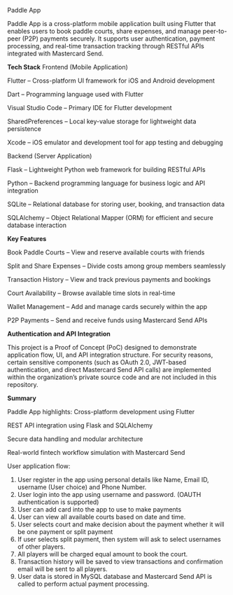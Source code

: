 Paddle App

Paddle App is a cross-platform mobile application built using Flutter that enables users to book paddle courts, share expenses, and manage peer-to-peer (P2P) payments securely.
It supports user authentication, payment processing, and real-time transaction tracking through RESTful APIs integrated with Mastercard Send.

**Tech Stack**
Frontend (Mobile Application)

Flutter – Cross-platform UI framework for iOS and Android development

Dart – Programming language used with Flutter

Visual Studio Code – Primary IDE for Flutter development

SharedPreferences – Local key-value storage for lightweight data persistence

Xcode – iOS emulator and development tool for app testing and debugging

Backend (Server Application)

Flask – Lightweight Python web framework for building RESTful APIs

Python – Backend programming language for business logic and API integration

SQLite – Relational database for storing user, booking, and transaction data

SQLAlchemy – Object Relational Mapper (ORM) for efficient and secure database interaction

**Key Features**

Book Paddle Courts – View and reserve available courts with friends

Split and Share Expenses – Divide costs among group members seamlessly

Transaction History – View and track previous payments and bookings

Court Availability – Browse available time slots in real-time

Wallet Management – Add and manage cards securely within the app

P2P Payments – Send and receive funds using Mastercard Send APIs

**Authentication and API Integration**

This project is a Proof of Concept (PoC) designed to demonstrate application flow, UI, and API integration structure.
For security reasons, certain sensitive components (such as OAuth 2.0, JWT-based authentication, and direct Mastercard Send API calls) are implemented within the organization’s private source code and are not included in this repository.

**Summary**

Paddle App highlights:
Cross-platform development using Flutter

REST API integration using Flask and SQLAlchemy

Secure data handling and modular architecture

Real-world fintech workflow simulation with Mastercard Send

User application flow:
1. User register in the app using personal details like Name, Email ID, username (User choice) and Phone Number.
2. User login into the app using username and password. (OAUTH authentication is supported)
3. User can add card into the app to use to make payments
4. User can view all available courts based on date and time.
5. User selects court and make decision about the payment whether it will be one payment or split payment
6. If user selects split payment, then system will ask to select usernames of other players.
7. All players will be charged equal amount to book the court.
8. Transaction history will be saved to view transactions and confirmation email will be sent to all players.
9. User data is stored in MySQL database and Mastercard Send API is called to perform actual payment processing.


